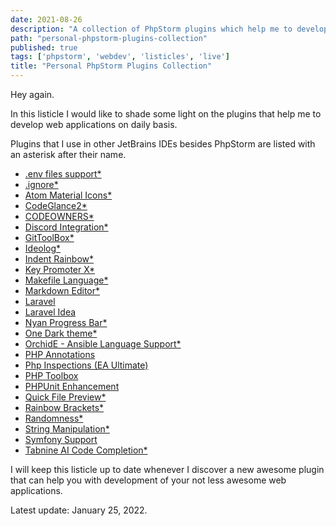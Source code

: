 ```yaml
---
date: 2021-08-26
description: "A collection of PhpStorm plugins which help me to develop well-thought and complex web applications."
path: "personal-phpstorm-plugins-collection"
published: true
tags: ['phpstorm', 'webdev', 'listicles', 'live']
title: "Personal PhpStorm Plugins Collection"
---
```


Hey again.

In this listicle I would like to shade some light on the plugins that help me to develop web applications on daily basis.

Plugins that I use in other JetBrains IDEs besides PhpStorm are listed with an asterisk after their name.

- [.env files support*](https://plugins.jetbrains.com/plugin/9525)
- [.ignore*](https://plugins.jetbrains.com/plugin/7495)
- [Atom Material Icons*](https://plugins.jetbrains.com/plugin/10044)
- [CodeGlance2*](https://plugins.jetbrains.com/plugin/15562)
- [CODEOWNERS*](https://plugins.jetbrains.com/plugin/16811)
- [Discord Integration*](https://plugins.jetbrains.com/plugin/10233)
- [GitToolBox*](https://plugins.jetbrains.com/plugin/7499)
- [Ideolog*](https://plugins.jetbrains.com/plugin/9746)
- [Indent Rainbow*](https://plugins.jetbrains.com/plugin/13308)
- [Key Promoter X*](https://plugins.jetbrains.com/plugin/9792)
- [Makefile Language*](https://plugins.jetbrains.com/plugin/9333)
- [Markdown Editor*](https://plugins.jetbrains.com/plugin/17254)
- [Laravel](https://plugins.jetbrains.com/plugin/7532)
- [Laravel Idea](https://plugins.jetbrains.com/plugin/13441)
- [Nyan Progress Bar*](https://plugins.jetbrains.com/plugin/8575)
- [One Dark theme*](https://plugins.jetbrains.com/plugin/11938)
- [OrchidE - Ansible Language Support*](https://plugins.jetbrains.com/plugin/12626)
- [PHP Annotations](https://plugins.jetbrains.com/plugin/7320)
- [Php Inspections (EA Ultimate)](https://plugins.jetbrains.com/plugin/16935)
- [PHP Toolbox](https://plugins.jetbrains.com/plugin/8133)
- [PHPUnit Enhancement](https://plugins.jetbrains.com/plugin/9674)
- [Quick File Preview*](https://plugins.jetbrains.com/plugin/12778)
- [Rainbow Brackets*](https://plugins.jetbrains.com/plugin/10080)
- [Randomness*](https://plugins.jetbrains.com/plugin/9836)
- [String Manipulation*](https://plugins.jetbrains.com/plugin/2162)
- [Symfony Support](https://plugins.jetbrains.com/plugin/7219)
- [Tabnine AI Code Completion*](https://plugins.jetbrains.com/plugin/12798)

I will keep this listicle up to date whenever I discover a new awesome plugin that can help you with development of your not less awesome web applications.

Latest update: January 25, 2022.
